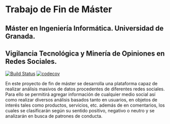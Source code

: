 # Trabajo de Fin de Máster

## Máster en Ingeniería Informática. Universidad de Granada.

## Vigilancia Tecnológica y Minería de Opiniones en Redes Sociales.

[![Build Status](https://travis-ci.com/lidiasm/TFM.svg?token=xAtutqTD7epRfpqvMNiN&branch=master)](hthttps://travis-ci.com/lidiasm/TFM)
[![codecov](https://codecov.io/gh/lidiasm/TFM/branch/master/graph/badge.svg?token=GbRlnR68tE)](https://codecov.io/gh/lidiasm/TFM)

En este proyecto de fin de máster se desarrolla una plataforma capaz de realizar análisis masivos de datos procedentes de diferentes redes sociales. Para ello se permitirá agregar información de cualquier medio social así como realizar diversos análisis basados tanto en usuarios, en objetos de interés tales como productos, servicios, etc. además de en comentarios, los cuales se clasificarán según su sentido positivo, negativo o neutro y se analizarán en busca de patrones de conducta.
